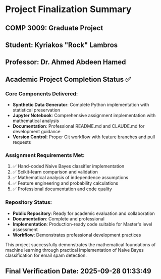 # Project Finalization Summary

## COMP 3009: Graduate Project
## Student: Kyriakos "Rock" Lambros
## Professor: Dr. Ahmed Abdeen Hamed
## Academic Project Completion Status ✅

### Core Components Delivered:
- **Synthetic Data Generator**: Complete Python implementation with statistical preservation
- **Jupyter Notebook**: Comprehensive assignment implementation with mathematical analysis
- **Documentation**: Professional README.md and CLAUDE.md for development guidance
- **Version Control**: Proper Git workflow with feature branches and pull requests

### Assignment Requirements Met:
1. ✅ Hand-coded Naive Bayes classifier implementation
2. ✅ Scikit-learn comparison and validation
3. ✅ Mathematical analysis of independence assumptions
4. ✅ Feature engineering and probability calculations
5. ✅ Professional documentation and code quality

### Repository Status:
- **Public Repository**: Ready for academic evaluation and collaboration
- **Documentation**: Complete and professional
- **Implementation**: Production-ready code suitable for Master's level assessment
- **Workflow**: Demonstrates professional development practices

This project successfully demonstrates the mathematical foundations of machine learning through practical implementation of Naive Bayes classification for email spam detection.

## Final Verification Date: 2025-09-28 01:33:49

